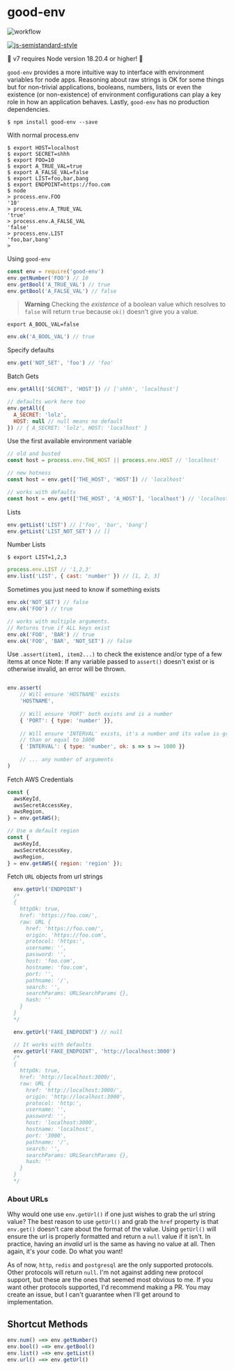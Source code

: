 
# good-env

![workflow](https://github.com/recursivefunk/good-env/actions/workflows/ci.yml/badge.svg)

[![js-semistandard-style](https://raw.githubusercontent.com/standard/semistandard/master/badge.svg)](https://github.com/standard/semistandard)

🚨 v7 requires Node version 18.20.4 or higher! 🚨

`good-env` provides a more intuitive way to interface with environment variables for node apps. Reasoning
about raw strings is OK for some things but for non-trivial applications, booleans, numbers, lists or even
the existence (or non-existence) of environment configurations can play a key role in how an application behaves. Lastly, `good-env` has no production dependencies.

```
$ npm install good-env --save
```

With normal process.env

```
$ export HOST=localhost
$ export SECRET=shhh
$ export FOO=10
$ export A_TRUE_VAL=true
$ export A_FALSE_VAL=false
$ export LIST=foo,bar,bang
$ export ENDPOINT=https://foo.com
$ node
> process.env.FOO
'10'
> process.env.A_TRUE_VAL
'true'
> process.env.A_FALSE_VAL
'false'
> process.env.LIST
'foo,bar,bang'
>
```

Using `good-env`

```javascript
const env = require('good-env')
env.getNumber('FOO') // 10
env.getBool('A_TRUE_VAL') // true
env.getBool('A_FALSE_VAL') // false
```

> **Warning**
> Checking the _existence_ of a boolean value which resolves to `false` will return `true` because `ok()` doesn't give you a value.

```
export A_BOOL_VAL=false
```
```javascript
env.ok('A_BOOL_VAL') // true
```

Specify defaults

```javascript
env.get('NOT_SET', 'foo') // 'foo'
```

Batch Gets

```javascript
env.getAll(['SECRET', 'HOST']) // ['shhh', 'localhost']

// defaults work here too
env.getAll({
  A_SECRET: 'lolz', 
  HOST: null // null means no default
}) // { A_SECRET: 'lolz', HOST: 'localhost' }
```

Use the first available environment variable

```javascript
// old and busted
const host = process.env.THE_HOST || process.env.HOST // 'localhost'

// new hotness
const host = env.get(['THE_HOST', 'HOST']) // 'localhost'

// works with defaults
const host = env.get(['THE_HOST', 'A_HOST'], 'localhost') // 'localhost'
```

Lists

```javascript
env.getList('LIST') // ['foo', 'bar', 'bang']
env.getList('LIST_NOT_SET') // []
```

Number Lists

```
$ export LIST=1,2,3
```

```javascript
process.env.LIST // '1,2,3'
env.list('LIST', { cast: 'number' }) // [1, 2, 3]
```

Sometimes you just need to know if something exists

```javascript
env.ok('NOT_SET') // false
env.ok('FOO') // true

// works with multiple arguments.
// Returns true if ALL keys exist
env.ok('FOO', 'BAR') // true
env.ok('FOO', 'BAR', 'NOT_SET') // false
```

Use `.assert(item1, item2...)` to check the existence and/or type of a few items at once
Note: If any variable passed to `assert()` doesn't exist or is otherwise
invalid, an error will be thrown.

```javascript

env.assert(
    // Will ensure 'HOSTNAME' exists
    'HOSTNAME',
    
    // Will ensure 'PORT' both exists and is a number
    { 'PORT': { type: 'number' }},
    
    // Will ensure 'INTERVAL' exists, it's a number and its value is greater
    // than or equal to 1000
    { 'INTERVAL': { type: 'number', ok: s => s >= 1000 }}
    
    // ... any number of arguments
)
```

Fetch AWS Credentials

```javascript
const {
  awsKeyId,
  awsSecretAccessKey,
  awsRegion,
} = env.getAWS();

// Use a default region
const {
  awsKeyId,
  awsSecretAccessKey,
  awsRegion,
} = env.getAWS({ region: 'region' });
```

Fetch `URL` objects from url strings

```javascript
  env.getUrl('ENDPOINT')
  /*
  {
    httpOk: true,
    href: 'https://foo.com/',
    raw: URL {
      href: 'https://foo.com/',
      origin: 'https://foo.com',
      protocol: 'https:',
      username: '',
      password: '',
      host: 'foo.com',
      hostname: 'foo.com',
      port: '',
      pathname: '/',
      search: '',
      searchParams: URLSearchParams {},
      hash: ''
    }  
  }
  */

  env.getUrl('FAKE_ENDPOINT') // null

  // It works with defaults
  env.getUrl('FAKE_ENDPOINT', 'http://localhost:3000')
  /*
  {
    httpOk: true,
    href: 'http://localhost:3000/',
    raw: URL {
      href: 'http://localhost:3000/',
      origin: 'http://localhost:3000',
      protocol: 'http:',
      username: '',
      password: '',
      host: 'localhost:3000',
      hostname: 'localhost',
      port: '3000',
      pathname: '/',
      search: '',
      searchParams: URLSearchParams {},
      hash: ''
    }
  }
  */
```

### About URLs

Why would one use `env.getUrl()` if one just wishes to grab the url string value? The best reason to use `getUrl()` and grab the `href` property is that `env.get()` doesn't care about the format of the value. Using `getUrl()` will ensure the url is properly formatted and return a `null` value if it isn't. In practice, having an _invalid_ url is the same as having no value at all. Then again, it's your code. Do what you want!

As of now, `http`, `redis` and `postgresql` are the only supported protocols. Other protocols will return `null`. I'm not against adding new protocol support, but these are the ones that seemed most obvious to me. If you want other protocols supported, I'd recommend making a PR. You may create an issue, but I can't guarantee when I'll get around to implementation.

## Shortcut Methods

```javascript
env.num() ==> env.getNumber()
env.bool() ==> env.getBool()
env.list() ==> env.getList()
env.url() ==> env.getUrl()
```

